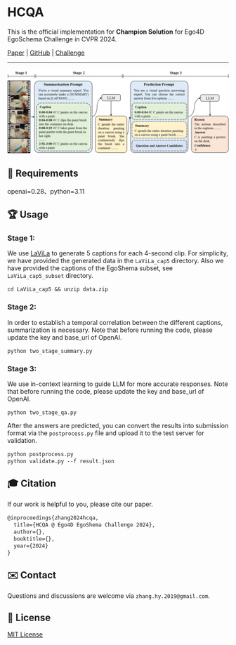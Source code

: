 # HCQA

This is the official implementation for **Champion Solution** for Ego4D EgoSchema Challenge in CVPR 2024.

[Paper](https://arxiv.org/abs/2406.15771) | [GitHub](https://github.com/Hyu-Zhang/HCQA) | [Challenge]()

***

![Framework](/figure/framework.png)

## 🔧 Requirements
openai=0.28、python=3.11

## 🏆 Usage
### Stage 1:
We use [LaViLa](https://github.com/facebookresearch/LaViLa) to generate 5 captions for each 4-second clip. For simplicity, we have provided the generated data in the `LaViLa_cap5` directory. Also we have provided the captions of the EgoShema subset, see `LaViLa_cap5_subset` directory.
```
cd LaViLa_cap5 && unzip data.zip
```

### Stage 2:
In order to establish a temporal correlation between the different captions, summarization is necessary. Note that before running the code, please update the key and base_url of OpenAI.
```
python two_stage_summary.py
```

### Stage 3:
We use in-context learning to guide LLM for more accurate responses. Note that before running the code, please update the key and base_url of OpenAI.
```
python two_stage_qa.py
```

After the answers are predicted, you can convert the results into submission format via the `postprocess.py` file and upload it to the test server for validation.
```
python postprocess.py
python validate.py --f result.json
```

## 🎓 Citation
If our work is helpful to you, please cite our paper.

```
@inproceedings{zhang2024hcqa,
  title={HCQA @ Ego4D EgoShema Challenge 2024},
  author={},
  booktitle={},
  year={2024}
}
```

## ✉️ Contact
Questions and discussions are welcome via `zhang.hy.2019@gmail.com`.

## 🔖 License
[MIT License]()

